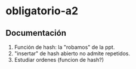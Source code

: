 # obligatorio-a2

## Documentación

1. Función de hash: la "robamos" de la ppt.
2. "insertar" de hash abierto no admite repetidos.
3. Estudiar ordenes (funcion de hash?)